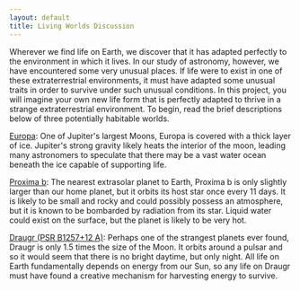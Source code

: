 ```yaml
---
layout: default
title: Living Worlds Discussion
---
```


Wherever we find life on Earth, we discover that it has adapted perfectly to the environment in which it lives. In our study of astronomy, however, we have encountered some very unusual places. If life were to exist in one of these extraterrestrial environments, it must have adapted some unusual traits in order to survive under such unusual conditions. In this project, you will imagine your own new life form that is perfectly adapted to thrive in a strange extraterrestrial environment. To begin, read the brief descriptions below of three potentially habitable worlds.

<ins>Europa</ins>: One of Jupiter's largest Moons, Europa is covered with a thick layer of ice. Jupiter's strong gravity likely heats the interior of the moon, leading many astronomers to speculate that there may be a vast water ocean beneath the ice capable of supporting life.
 
 <ins>Proxima b</ins>: The nearest extrasolar planet to Earth, Proxima b is only slightly larger than our home planet, but it orbits its host star once every 11 days. It is likely to be small and rocky and could possibly possess an atmosphere, but it is known to be bombarded by radiation from its star. Liquid water could exist on the surface, but the planet is likely to be very hot.
 
 <ins>Draugr (PSR B1257+12 A)</ins>: Perhaps one of the strangest planets ever found, Draugr is only 1.5 times the size of the Moon. It orbits around a pulsar and so it would seem that there is no bright daytime, but only night. All life on Earth fundamentally depends on energy from our Sun, so any life on Draugr must have found a creative mechanism for harvesting energy to survive.

